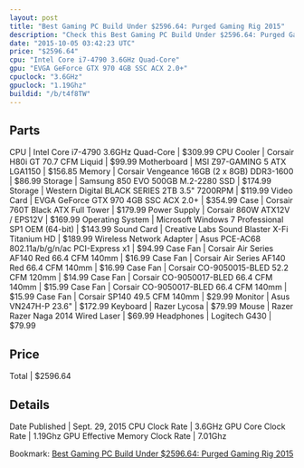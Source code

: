```yaml
---
layout: post
title: "Best Gaming PC Build Under $2596.64: Purged Gaming Rig 2015"
description: "Check this Best Gaming PC Build Under $2596.64: Purged Gaming Rig 2015. CPU: Intel Core i7-4790 3.6GHz Quad-Core, CPU Cooler: Corsair H80i GT 70.7 CFM Liquid, Motherboard:"
date: "2015-10-05 03:42:23 UTC"
price: "$2596.64"
cpu: "Intel Core i7-4790 3.6GHz Quad-Core"
gpu: "EVGA GeForce GTX 970 4GB SSC ACX 2.0+"
cpuclock: "3.6GHz"
gpuclock: "1.19Ghz"
buildid: "/b/t4f8TW"
---
```


## Parts

CPU | Intel Core i7-4790 3.6GHz Quad-Core | $309.99
CPU Cooler | Corsair H80i GT 70.7 CFM Liquid | $99.99
Motherboard | MSI Z97-GAMING 5 ATX LGA1150 | $156.85
Memory | Corsair Vengeance 16GB (2 x 8GB) DDR3-1600 | $86.99
Storage | Samsung 850 EVO 500GB M.2-2280 SSD | $174.99
Storage | Western Digital BLACK SERIES 2TB 3.5" 7200RPM | $119.99
Video Card | EVGA GeForce GTX 970 4GB SSC ACX 2.0+ | $354.99
Case | Corsair 760T Black ATX Full Tower | $179.99
Power Supply | Corsair 860W ATX12V / EPS12V | $169.99
Operating System | Microsoft Windows 7 Professional SP1 OEM (64-bit) | $143.99
Sound Card | Creative Labs Sound Blaster X-Fi Titanium HD | $189.99
Wireless Network Adapter | Asus PCE-AC68 802.11a/b/g/n/ac PCI-Express x1 | $94.99
Case Fan | Corsair Air Series AF140 Red 66.4 CFM 140mm | $16.99
Case Fan | Corsair Air Series AF140 Red 66.4 CFM 140mm | $16.99
Case Fan | Corsair CO-9050015-BLED 52.2 CFM 120mm | $14.99
Case Fan | Corsair CO-9050017-BLED 66.4 CFM 140mm | $15.99
Case Fan | Corsair CO-9050017-BLED 66.4 CFM 140mm | $15.99
Case Fan | Corsair SP140 49.5 CFM 140mm | $29.99
Monitor | Asus VN247H-P 23.6" | $172.99
Keyboard | Razer Lycosa | $79.99
Mouse | Razer Razer Naga 2014 Wired Laser | $69.99
Headphones | Logitech G430 | $79.99

## Price

Total | $2596.64

## Details

Date Published | Sept. 29, 2015
CPU Clock Rate | 3.6GHz
GPU Core Clock Rate | 1.19Ghz
GPU Effective Memory Clock Rate | 7.01Ghz

Bookmark: [Best Gaming PC Build Under $2596.64: Purged Gaming Rig 2015](http://pcbuilders.github.io/2015/10/05/best-gaming-pc-build-under-2596-dollars-dot-64-purged-gaming-rig-2015/)

